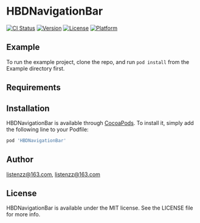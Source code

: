 # HBDNavigationBar

[![CI Status](http://img.shields.io/travis/listenzz@163.com/HBDNavigationBar.svg?style=flat)](https://travis-ci.org/listenzz@163.com/HBDNavigationBar)
[![Version](https://img.shields.io/cocoapods/v/HBDNavigationBar.svg?style=flat)](http://cocoapods.org/pods/HBDNavigationBar)
[![License](https://img.shields.io/cocoapods/l/HBDNavigationBar.svg?style=flat)](http://cocoapods.org/pods/HBDNavigationBar)
[![Platform](https://img.shields.io/cocoapods/p/HBDNavigationBar.svg?style=flat)](http://cocoapods.org/pods/HBDNavigationBar)

## Example

To run the example project, clone the repo, and run `pod install` from the Example directory first.

## Requirements

## Installation

HBDNavigationBar is available through [CocoaPods](http://cocoapods.org). To install
it, simply add the following line to your Podfile:

```ruby
pod 'HBDNavigationBar'
```

## Author

listenzz@163.com, listenzz@163.com

## License

HBDNavigationBar is available under the MIT license. See the LICENSE file for more info.
